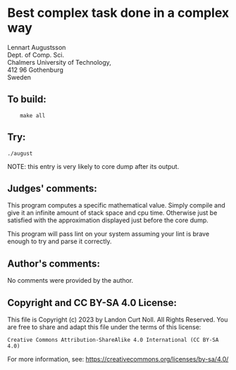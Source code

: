 # Best complex task done in a complex way

Lennart Augustsson  
Dept. of Comp. Sci.  
Chalmers University of Technology,  
412 96 Gothenburg  
Sweden  

## To build:

        make all



## Try:

	./august


NOTE: this entry is very likely to core dump after its output.

## Judges' comments:

This program computes a specific mathematical value.  Simply compile
and give it an infinite amount of stack space and cpu time.  Otherwise
just be satisfied with the approximation displayed just before the core
dump.

This program will pass lint on your system assuming your lint is brave
enough to try and parse it correctly.

## Author's comments:

No comments were provided by the author.

## Copyright and CC BY-SA 4.0 License:

This file is Copyright (c) 2023 by Landon Curt Noll.  All Rights Reserved.
You are free to share and adapt this file under the terms of this license:

    Creative Commons Attribution-ShareAlike 4.0 International (CC BY-SA 4.0)

For more information, see: https://creativecommons.org/licenses/by-sa/4.0/
